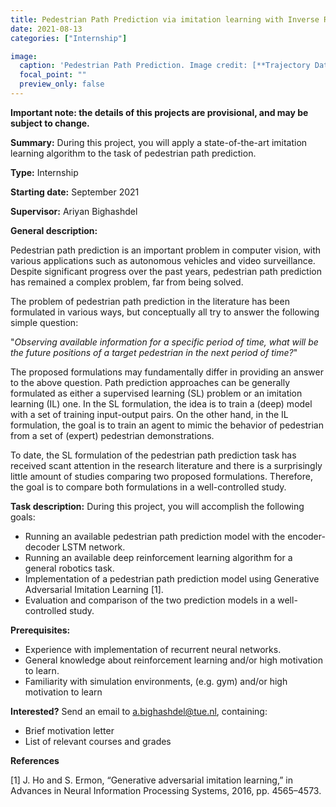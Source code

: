 ```yaml
---
title: Pedestrian Path Prediction via imitation learning with Inverse Resinforcement Learning
date: 2021-08-13
categories: ["Internship"]

image:
  caption: 'Pedestrian Path Prediction. Image credit: [**Trajectory Dataset for Urban Traffic**](http://apolloscape.auto/trajectory.html)'
  focal_point: ""
  preview_only: false
---
```

**Important note: the details of this projects are provisional, and may be subject to change.**

**Summary:** During this project, you will apply a state-of-the-art imitation learning algorithm to the task of pedestrian path prediction.

<!--more-->
**Type:** Internship

**Starting date:** September 2021

**Supervisor:** Ariyan Bighashdel

**General description:**

Pedestrian path prediction is an important problem in computer vision, with various applications such as autonomous vehicles and video surveillance. Despite significant progress over the past years, pedestrian path prediction has remained a complex problem, far from being solved. 

The problem of pedestrian path prediction in the literature has been formulated in various ways, but conceptually all try to answer the following simple question:

"<em>Observing available information for a specific period of time, what will be the future positions of a target pedestrian in the next period of time?</em>"

The proposed formulations may fundamentally differ in providing an answer to the above question. Path prediction approaches can be generally formulated as either a supervised learning (SL) problem or an imitation learning (IL) one. In the SL formulation, the idea is to train a (deep) model with a set of training input-output pairs. On the other hand, in the IL formulation, the goal is to train an agent to mimic the behavior of pedestrian from a set of (expert) pedestrian demonstrations.

To date, the SL formulation of the pedestrian path prediction task has received scant attention in the research literature and there is a surprisingly little amount of studies comparing two proposed formulations. Therefore, the goal is to compare both formulations in a well-controlled study.

**Task description:**
During this project, you will accomplish the following goals:
- Running an available pedestrian path prediction model with the encoder-decoder LSTM network.
- Running an available deep reinforcement learning algorithm for a general robotics task.
- Implementation of a pedestrian path prediction model using Generative Adversarial Imitation Learning [1]. 
- Evaluation and comparison of the two prediction models in a well-controlled study.

**Prerequisites:**
- Experience with implementation of recurrent neural networks.
- General knowledge about reinforcement learning and/or high motivation to learn.
- Familiarity with simulation environments, (e.g. gym) and/or high motivation to learn


**Interested?** Send an email to a.bighashdel@tue.nl, containing:
- Brief motivation letter
- List of relevant courses and grades


**References**

[1] J. Ho and S. Ermon, “Generative adversarial imitation learning,” in Advances in Neural Information Processing Systems, 2016, pp. 4565–4573.
